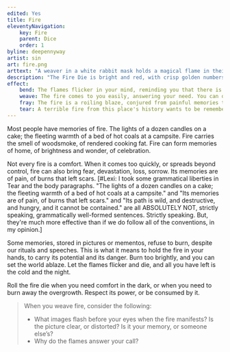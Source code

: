 ```yaml
---
edited: Yes
title: Fire
eleventyNavigation:
    key: Fire
    parent: Dice
    order: 1
byline: deepennyway
artist: sin
art: fire.png
arttext: "A weaver in a white rabbit mask holds a magical flame in their hand."
description: "The Fire Die is bright and red, with crisp golden numbers etched into each side. Its heart is flecked with amber and coal."
effect:
    bend: The flames flicker in your mind, reminding you that there is always light if you need it. Sometimes, that light is you. 
    weave: The fire comes to you easily, answering your need. You can direct it as you wish; the burning memory is your own, and it responds to your own heart. 
    fray: The fire is a roiling blaze, conjured from painful memories that won't subside. It answers your needs, but it takes all of your will to keep it in check. Even so, the flames burn hot and bright, leaving your obstacles in cinders, with little regard to what may have been lost in the inferno. 
    tear: A terrible fire from this place's history wants to be remembered, and it bursts forth from you. Its path is wild, and destructive, and hungry, and it cannot be contained. Terrible things happen to those caught in its wake.
---
```


Most people have memories of fire. The lights of a dozen candles on a cake; the fleeting warmth of a bed of hot coals at a campsite. Fire carries the smell of woodsmoke, of rendered cooking fat. Fire can form memories of home, of brightness and wonder, of celebration.

Not every fire is a comfort. When it comes too quickly, or spreads beyond control, fire can also bring fear, devastation, loss, sorrow. Its memories are of pain, of burns that left scars. [#Lexi: I took some grammatical liberties in Tear and the body paragraphs. "The lights of a dozen candles on a cake; the fleeting warmth of a bed of hot coals at a campsite." and "Its memories are of pain, of burns that left scars." and "Its path is wild, and destructive, and hungry, and it cannot be contained." are all ABSOLUTELY NOT, strictly speaking, grammatically well-formed sentences. Strictly speaking. But, they're much more effective than if we do follow all of the conventions, in my opinion.]

Some memories, stored in pictures or mementos, refuse to burn, despite our rituals and speeches. This is what it means to hold the fire in your hands, to carry its potential and its danger. Burn too brightly, and you can set the world ablaze. Let the flames flicker and die, and all you have left is the cold and the night.

Roll the fire die when you need comfort in the dark, or when you need to burn away the overgrowth. Respect its power, or be consumed by it.

> When you weave fire, consider the following:
> 
> *   What images flash before your eyes when the fire manifests? Is the picture clear, or distorted? Is it your memory, or someone else’s?
> *   Why do the flames answer your call?
